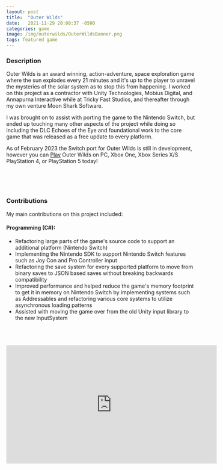 ```yaml
---
layout: post
title:  "Outer Wilds"
date:   2021-11-29 20:08:37 -0500
categories: game
image: /img/outerwilds/OuterWildsBanner.png
tags: featured game
---
```

### Description
Outer Wilds is an award winning, action-adventure, space exploration game where the sun explodes every 21 minutes and it's up to the player to unravel the mysteries of the solar system as to stop this from happening. I worked on this project as a contractor with Unity Technologies, Mobius Digital, and Annapurna Interactive while at Tricky Fast Studios, and thereafter through my own venture Moon Shark Software. 

I was brought on to assist with porting the game to the Nintendo Switch, but ended up touching many other aspects of the project while doing so including the DLC Echoes of the Eye and foundational work to the core game that was released as a free update to every platform.

As of February 2023 the Switch port for Outer Wilds is still in development, however you can [Play](https://store.steampowered.com/app/753640/Outer_Wilds/) Outer Wilds on PC, Xbox One, Xbox Series X/S PlayStation 4, or PlayStation 5 today!

<div style = "height:50px"></div>

### Contributions
My main contributions on this project included:

#### Programming (C#):
* Refactoring large parts of the game's source code to support an additional platform (Nintendo Switch)
* Implementing the Nintendo SDK to support Nintendo Switch features such as Joy Con and Pro Controller input 
* Refactoring the save system for every supported platform to move from binary saves to JSON based saves without breaking backwards compatibility 
* Improved performance and helped reduce the game's memory footprint to get it in memory on Nintendo Switch by implementing systems such as Addressables and refactoring various core systems to utilize asynchronous loading patterns 
* Assisted with moving the game over from the old Unity input library to the new InputSystem

<div style = "height:50px"></div>

<iframe width="560" height="315" src="https://www.youtube.com/embed/huL_TawYrMs" title="YouTube video player" frameborder="0" allow="accelerometer; autoplay; clipboard-write; encrypted-media; gyroscope; picture-in-picture; web-share" allowfullscreen></iframe>